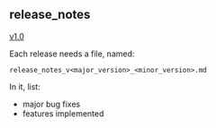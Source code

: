 ## release_notes

[v1.0](./release_notes_v1_0.md)

Each release needs a file, named:

```
release_notes_v<major_version>_<minor_version>.md
```

In it, list:

- major bug fixes
- features implemented

